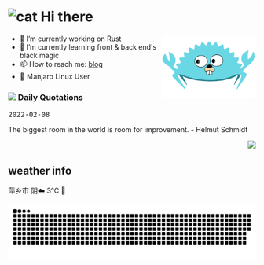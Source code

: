 <h1> <img width="30" src="https://emojis.slackmojis.com/emojis/images/1619754656/34304/zzz_cat.gif?1619754656" alt="cat"> Hi there</h1>

<!--
**qianxi0410/qianxi0410** is a ✨ _special_ ✨ repository because its `README.md` (this file) appears on your GitHub profile.
Here are some ideas to get you started:
* 🔭 I’m currently working on ...
* 🌱 I’m currently learning ...
* 👯 I’m looking to collaborate on ...
* 🤔 I’m looking for help with ...
* 💬 Ask me about ...
* 📫 How to reach me: ...
* 😄 Pronouns: ...
* ⚡ Fun fact: ...
-->

<img align="right" src="./gost.svg" style="width:20vw;height=10vh;">

-   🔭 I’m currently working on Rust
-   🌱 I’m currently learning front & back end's black magic
-   📫 How to reach me: [blog](https://blog.qianx1.xyz)
-   🤔 Ｍanjaro Linux User

<h3> <img src="https://emojis.slackmojis.com/emojis/images/1614056794/14423/cat-roomba.gif?1614056794" width="28" /> Daily Quotations </h3>

<kbd>2022-02-08</kbd>

The biggest room in the world is room for improvement.   - Helmut Schmidt

<!-- Randomly taken from quotations.md -->

<p align="right">
<img src="https://visitor-badge.glitch.me/badge?page_id=qianxi0410.qianxi0410" />
</p>

## weather info
<div id="weather">萍乡市  阴☁️   3℃ 🥶</div>

![snake gif](https://github.com/qianxi0410/qianxi0410/blob/output/github-contribution-grid-snake.svg)

